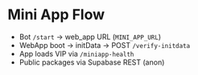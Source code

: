 # Mini App Flow

- Bot `/start` → web_app URL (`MINI_APP_URL`)
- WebApp boot → initData → POST `/verify-initdata`
- App loads VIP via `/miniapp-health`
- Public packages via Supabase REST (anon)
